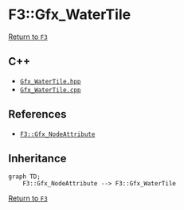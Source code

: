 # F3::Gfx_WaterTile

[Return to `F3`](/docs/F3.md)

## C++

- [`Gfx_WaterTile.hpp`](/c++/include/Gfx_WaterTile.hpp)
- [`Gfx_WaterTile.cpp`](/c++/source/Gfx_WaterTile.cpp)

## References

- [`F3::Gfx_NodeAttribute`](/docs/F3/Gfx_NodeAttribute.md)

## Inheritance

```mermaid
graph TD;
    F3::Gfx_NodeAttribute --> F3::Gfx_WaterTile
```

[Return to `F3`](/docs/F3.md)